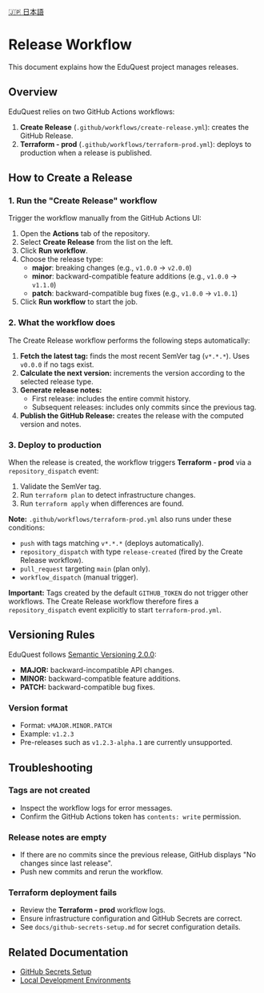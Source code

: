 [🇯🇵 日本語](/docs/release-workflow.ja.md)

# Release Workflow

This document explains how the EduQuest project manages releases.

## Overview

EduQuest relies on two GitHub Actions workflows:

1. **Create Release** (`.github/workflows/create-release.yml`): creates the GitHub Release.
2. **Terraform - prod** (`.github/workflows/terraform-prod.yml`): deploys to production when a release is published.

## How to Create a Release

### 1. Run the "Create Release" workflow

Trigger the workflow manually from the GitHub Actions UI:

1. Open the **Actions** tab of the repository.
2. Select **Create Release** from the list on the left.
3. Click **Run workflow**.
4. Choose the release type:
   - **major**: breaking changes (e.g., `v1.0.0` → `v2.0.0`)
   - **minor**: backward-compatible feature additions (e.g., `v1.0.0` → `v1.1.0`)
   - **patch**: backward-compatible bug fixes (e.g., `v1.0.0` → `v1.0.1`)
5. Click **Run workflow** to start the job.

### 2. What the workflow does

The Create Release workflow performs the following steps automatically:

1. **Fetch the latest tag:** finds the most recent SemVer tag (`v*.*.*`). Uses `v0.0.0` if no tags exist.
2. **Calculate the next version:** increments the version according to the selected release type.
3. **Generate release notes:**
   - First release: includes the entire commit history.
   - Subsequent releases: includes only commits since the previous tag.
4. **Publish the GitHub Release:** creates the release with the computed version and notes.

### 3. Deploy to production

When the release is created, the workflow triggers **Terraform - prod** via a `repository_dispatch` event:

1. Validate the SemVer tag.
2. Run `terraform plan` to detect infrastructure changes.
3. Run `terraform apply` when differences are found.

**Note:** `.github/workflows/terraform-prod.yml` also runs under these conditions:

- `push` with tags matching `v*.*.*` (deploys automatically).
- `repository_dispatch` with type `release-created` (fired by the Create Release workflow).
- `pull_request` targeting `main` (plan only).
- `workflow_dispatch` (manual trigger).

**Important:** Tags created by the default `GITHUB_TOKEN` do not trigger other workflows. The Create Release workflow therefore fires a `repository_dispatch` event explicitly to start `terraform-prod.yml`.

## Versioning Rules

EduQuest follows [Semantic Versioning 2.0.0](https://semver.org/):

- **MAJOR:** backward-incompatible API changes.
- **MINOR:** backward-compatible feature additions.
- **PATCH:** backward-compatible bug fixes.

### Version format

- Format: `vMAJOR.MINOR.PATCH`
- Example: `v1.2.3`
- Pre-releases such as `v1.2.3-alpha.1` are currently unsupported.

## Troubleshooting

### Tags are not created

- Inspect the workflow logs for error messages.
- Confirm the GitHub Actions token has `contents: write` permission.

### Release notes are empty

- If there are no commits since the previous release, GitHub displays "No changes since last release".
- Push new commits and rerun the workflow.

### Terraform deployment fails

- Review the **Terraform - prod** workflow logs.
- Ensure infrastructure configuration and GitHub Secrets are correct.
- See `docs/github-secrets-setup.md` for secret configuration details.

## Related Documentation

- [GitHub Secrets Setup](./github-secrets-setup.md)
- [Local Development Environments](./local-dev.md)
